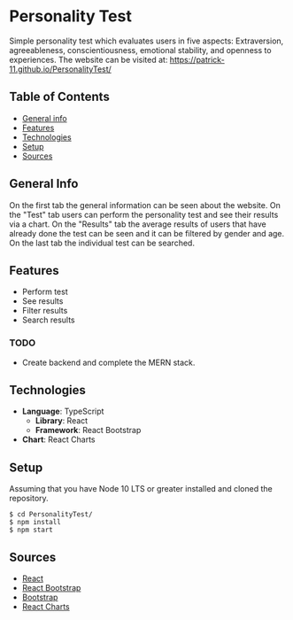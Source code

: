 # Personality Test

Simple personality test which evaluates users in five aspects: Extraversion, agreeableness, conscientiousness, emotional stability, and openness to experiences. The website can be visited at: https://patrick-11.github.io/PersonalityTest/


## Table of Contents

* [General info](#general-info)
* [Features](#features)
* [Technologies](#technologies)
* [Setup](#setup)
* [Sources](#sources)

## General Info

On the first tab the general information can be seen about the website. On the "Test" tab users can perform the personality test and see their results via a chart. On the "Results" tab the average results of users that have already done the test can be seen and it can be filtered by gender and age. On the last tab the individual test can be searched.

## Features

* Perform test
* See results
* Filter results
* Search results

### TODO

* Create backend and complete the MERN stack.

## Technologies

* **Language**: TypeScript
    * **Library**: React
    * **Framework**: React Bootstrap
* **Chart**: React Charts

## Setup

Assuming that you have Node 10 LTS or greater installed and cloned the repository.

```
$ cd PersonalityTest/
$ npm install
$ npm start
```

## Sources

* [React](https://reactjs.org/)
* [React Bootstrap](https://react-bootstrap.github.io/)
* [Bootstrap](https://getbootstrap.com/)
* [React Charts](https://react-charts.js.org/)